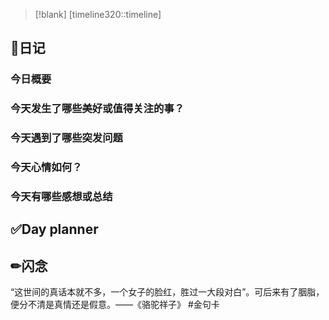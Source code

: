 > [!blank] 
> [timeline320::timeline]
## 📓日记
### 今日概要


### 今天发生了哪些美好或值得关注的事？


### 今天遇到了哪些突发问题


### 今天心情如何？


### 今天有哪些感想或总结


## ✅Day planner


## ✏闪念
“这世间的真话本就不多，一个女子的脸红，胜过一大段对白”。可后来有了胭脂，便分不清是真情还是假意。——《骆驼祥子》 #金句卡
